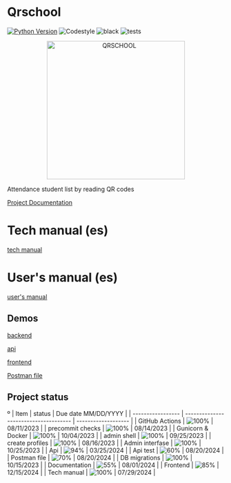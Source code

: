 # Qrschool

[![Python Version](https://img.shields.io/badge/python-3.11-blue)](https://www.python.org/downloads/release/python-390/)
![Codestyle](https://img.shields.io/badge/code%20style-black-000000.svg)
![black](https://github.com/selobu/qrschool/actions/workflows/black.yml/badge.svg)
![tests](https://github.com/selobu/qrschool/actions/workflows/test.yml/badge.svg)

<p align="center">
  <a href="https://qrschool.gestionhseq.com">
    <img src="https://raw.githubusercontent.com/selobu/qrschool/main/.github/assets/qrschool.svg" width="320" alt="QRSCHOOL">
  </a>
</p>

Attendance student list by reading QR codes

[Project Documentation](https://selobu.github.io/qrschool/)
# Tech manual (es)
[tech manual](https://qrschooltechmanual.gestionhseq.com)

# User's manual (es)
[user's manual](https://selobu.github.io/qrschool/)

## Demos
[backend](https://qrschool-selobu.pythonanywhere.com/)

[api](https://qrschool-selobu.pythonanywhere.com/api/)

[frontend](https://qrschoolapp.gestionhseq.com)

[Postman file](https://github.com/selobu/qrschool/blob/main/scripts/postman.json)


## Project status
º
| Item              | status                                | Due date MM/DD/YYYY |
| ----------------- | ------------------------------------- | ------------------- |
| GitHub Actions    | ![100%](https://progress-bar.dev/100) | 08/11/2023          |
| precommit checks  | ![100%](https://progress-bar.dev/100) | 08/14/2023          |
| Gunicorn & Docker | ![100%](https://progress-bar.dev/100) | 10/04/2023          |
| admin shell       | ![100%](https://progress-bar.dev/100) | 09/25/2023          |
| create profiles   | ![100%](https://progress-bar.dev/100) | 08/16/2023          |
| Admin interfase   | ![100%](https://progress-bar.dev/100) | 10/25/2023          |
| Api               | ![94%](https://progress-bar.dev/94)   | 03/25/2024          |
| Api test          | ![60%](https://progress-bar.dev/60)   | 08/20/2024          |
| Postman file      | ![70%](https://progress-bar.dev/70)   | 08/20/2024          |
| DB migrations     | ![100%](https://progress-bar.dev/100) | 10/15/2023          |
| Documentation     | ![55%](https://progress-bar.dev/55)   | 08/01/2024          |
| Frontend          | ![85%](https://progress-bar.dev/85)   | 12/15/2024          |
| Tech manual       | ![100%](https://progress-bar.dev/100) | 07/29/2024          |
